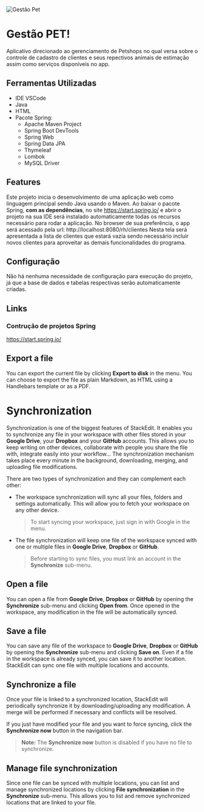 ![Gestão Pet](../../../Downloads/Logo%20pet%20shop%20desenho%20c%C3%A3o%20e%20gato%20lil%C3%A1s%20e%20verde.png)
# Gestão PET!
Aplicativo direcionado ao gerenciamento de Petshops no qual versa sobre o controle de cadastro de clientes e seus repectivos animais de estimação assim como serviços disponíveis no app.

## Ferramentas Utilizadas

 - IDE VSCode
 - Java
 - HTML
 - Pacote Spring:
	 - Apache Maven Project
	 - Spring Boot DevTools
	 - Spring Web
	 - Spring Data JPA
	 - Thymeleaf
	 - Lombok
	 - MySQL Driver          

## Features

Este projeto inicia o desenvolvimento de uma aplicação web como linguagem principal sendo Java usando o Maven. Ao baixar o pacote Spring, **com as dependências**, no site  https://start.spring.io/ e abrir o projeto na sua IDE será instalado automaticamente todas os recursos necessário para rodar a aplicação.
No browser de sua preferência, o app será acessado pela url: http://localhost:8080/rh/clientes
Nesta tela será apresentada a lista de clientes que estará vazia sendo necessário incluir novos clientes para aproveitar as demais funcionalidades do programa.

## Configuração

Não há nenhuma necessidade de configuração para execução do projeto, já que a base de dados e tabelas respectivas serão automaticamente criadas.

## Links
### Contrução de projetos Spring

https://start.spring.io/

## Export a file

You can export the current file by clicking **Export to disk** in the menu. You can choose to export the file as plain Markdown, as HTML using a Handlebars template or as a PDF.


# Synchronization

Synchronization is one of the biggest features of StackEdit. It enables you to synchronize any file in your workspace with other files stored in your **Google Drive**, your **Dropbox** and your **GitHub** accounts. This allows you to keep writing on other devices, collaborate with people you share the file with, integrate easily into your workflow... The synchronization mechanism takes place every minute in the background, downloading, merging, and uploading file modifications.

There are two types of synchronization and they can complement each other:

- The workspace synchronization will sync all your files, folders and settings automatically. This will allow you to fetch your workspace on any other device.
	> To start syncing your workspace, just sign in with Google in the menu.

- The file synchronization will keep one file of the workspace synced with one or multiple files in **Google Drive**, **Dropbox** or **GitHub**.
	> Before starting to sync files, you must link an account in the **Synchronize** sub-menu.

## Open a file

You can open a file from **Google Drive**, **Dropbox** or **GitHub** by opening the **Synchronize** sub-menu and clicking **Open from**. Once opened in the workspace, any modification in the file will be automatically synced.

## Save a file

You can save any file of the workspace to **Google Drive**, **Dropbox** or **GitHub** by opening the **Synchronize** sub-menu and clicking **Save on**. Even if a file in the workspace is already synced, you can save it to another location. StackEdit can sync one file with multiple locations and accounts.

## Synchronize a file

Once your file is linked to a synchronized location, StackEdit will periodically synchronize it by downloading/uploading any modification. A merge will be performed if necessary and conflicts will be resolved.

If you just have modified your file and you want to force syncing, click the **Synchronize now** button in the navigation bar.

> **Note:** The **Synchronize now** button is disabled if you have no file to synchronize.

## Manage file synchronization

Since one file can be synced with multiple locations, you can list and manage synchronized locations by clicking **File synchronization** in the **Synchronize** sub-menu. This allows you to list and remove synchronized locations that are linked to your file.